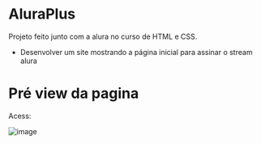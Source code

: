 # AluraPlus
Projeto feito junto com a alura no curso de HTML e CSS.
- Desenvolver um site mostrando a página inicial para assinar o stream alura

# Pré view da pagina
Acess:

![image](https://user-images.githubusercontent.com/88914278/224517371-d5d3a764-d999-4a4d-b368-c8811a07c86b.png)
